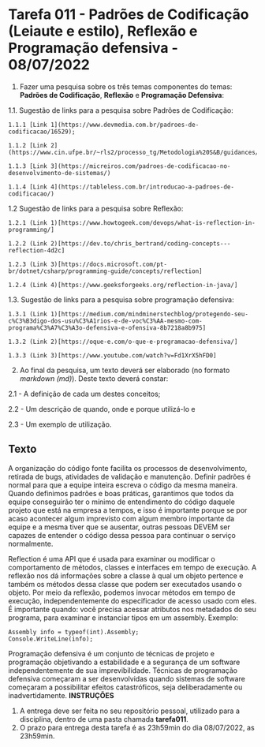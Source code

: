 # Tarefa 011 - Padrões de Codificação (Leiaute e estilo), Reflexão e Programação defensiva - 08/07/2022

1. Fazer uma pesquisa sobre os três temas componentes do temas: **Padrões de Codificação**, **Reflexão** e **Programação Defensiva**:

  1.1. Sugestão de links para a pesquisa sobre Padrões de Codificação:

    1.1.1 [Link 1](https://www.devmedia.com.br/padroes-de-codificacao/16529);

    1.1.2 [Link 2](https://www.cin.ufpe.br/~rls2/processo_tg/Metodologia%20S&B/guidances/concepts/coding_standard_C98B0B0.html)

    1.1.3 [Link 3](https://micreiros.com/padroes-de-codificacao-no-desenvolvimento-de-sistemas/)

    1.1.4 [Link 4](https://tableless.com.br/introducao-a-padroes-de-codificacao/)

  1.2 Sugestão de links para a pesquisa sobre Reflexão:

    1.2.1 (Link 1)[https://www.howtogeek.com/devops/what-is-reflection-in-programming/]

    1.2.2 (Link 2)[https://dev.to/chris_bertrand/coding-concepts---reflection-4d2c]

    1.2.3 (Link 3)[https://docs.microsoft.com/pt-br/dotnet/csharp/programming-guide/concepts/reflection]

    1.2.4 (Link 4)[https://www.geeksforgeeks.org/reflection-in-java/]

  1.3. Sugestão de links para a pesquisa sobre programação defensiva:

    1.3.1 (Link 1)[https://medium.com/mindminerstechblog/protegendo-seu-c%C3%B3digo-dos-usu%C3%A1rios-e-de-voc%C3%AA-mesmo-com-programa%C3%A7%C3%A3o-defensiva-e-ofensiva-8b7218a8b975]

    1.3.2 (Link 2)[https://oque-e.com/o-que-e-programacao-defensiva/]

    1.3.3 (Link 3)[https://www.youtube.com/watch?v=Fd1XrX5hFD0]

2. Ao final da pesquisa, um texto deverá ser elaborado (no formato _markdown (md)_). Deste texto deverá constar:

  2.1 - A definição de cada um destes conceitos;

  2.2 - Um descrição de quando, onde e porque utilizá-lo e

  2.3 - Um exemplo de utilização.


## Texto

A organização do código fonte facilita os processos de desenvolvimento, retirada de bugs, atividades de validação e manutenção. Definir padrões é normal para que a equipe inteira escreva o código da mesma maneira. Quando definimos padrões e boas práticas, garantimos que todos da equipe conseguirão ter o mínimo de entendimento do código daquele projeto que está na empresa a tempos, e isso é importante porque se por acaso acontecer algum imprevisto com algum membro importante da equipe e a mesma tiver que se ausentar, outras pessoas DEVEM ser capazes de entender o código dessa pessoa para continuar o serviço normalmente.

Reflection é uma API que é usada para examinar ou modificar o comportamento de métodos, classes e interfaces em tempo de execução. A reflexão nos dá informações sobre a classe à qual um objeto pertence e também os métodos dessa classe que podem ser executados usando o objeto. Por meio da reflexão, podemos invocar métodos em tempo de execução, independentemente do especificador de acesso usado com eles. É importante quando: você precisa acessar atributos nos metadados do seu programa, para examinar e instanciar tipos em um assembly. Exemplo: 
```// Using Reflection to get information of an Assembly:
Assembly info = typeof(int).Assembly;
Console.WriteLine(info);
```

Programação defensiva é um conjunto de técnicas de projeto e programação objetivando a estabilidade e a segurança de um software independentemente de sua imprevibilidade. Técnicas de programação defensiva começaram a ser desenvolvidas quando sistemas de software começaram a possibilitar efeitos catastróficos, seja deliberadamente ou inadvertidamente.
**INSTRUÇÕES**
1. A entrega deve ser feita no seu repositório pessoal, utilizado para a disciplina, dentro de uma pasta chamada **tarefa011**.
2. O prazo para entrega desta tarefa é as 23h59min do dia 08/07/2022, as 23h59min.

